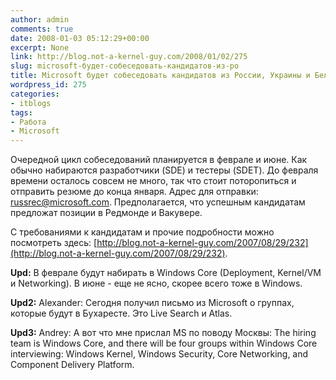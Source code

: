 ```yaml
---
author: admin
comments: true
date: 2008-01-03 05:12:29+00:00
excerpt: None
link: http://blog.not-a-kernel-guy.com/2008/01/02/275
slug: microsoft-будет-собеседовать-кандидатов-из-ро
title: Microsoft будет собеседовать кандидатов из России, Украины и Белaруси.
wordpress_id: 275
categories:
- itblogs
tags:
- Работа
- Microsoft
---
```


Очередной цикл собеседований планируется в феврале и июне. Как обычно набираются разработчики (SDE) и тестеры (SDET). До февраля времени осталось совсем не много, так что стоит поторопиться и отправить резюме до конца января. Адрес для отправки: [russrec@microsoft.com](mailto:russrec@microsoft.com). Предполагается, что успешным кандидатам предложат позиции в Редмонде и Вакувере.

 

С требованиями к кандидатам и прочие подробности можно посмотреть здесь: [http://blog.not-a-kernel-guy.com/2007/08/29/232](http://blog.not-a-kernel-guy.com/2007/08/29/232).

 

**Upd:** В феврале будут набирать в Windows Core (Deployment, Kernel/VM и Networking). В июне - еще не ясно, скорее всего тоже в Windows.



**Upd2:** Alexander: Сегодня получил письмо из Microsoft о группах, которые будут в Бухаресте. Это Live Search и Atlas.

**Upd3:** Andrey: А вот что мне прислал MS по поводу Москвы: The hiring team is Windows Core, and there will be four groups within Windows Core interviewing: Windows Kernel, Windows Security, Core Networking, and Component Delivery Platform.
